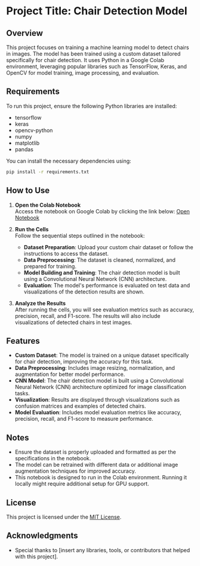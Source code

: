 
# Project Title: Chair Detection Model

## Overview

This project focuses on training a machine learning model to detect chairs in images. The model has been trained using a custom dataset tailored specifically for chair detection. It uses Python in a Google Colab environment, leveraging popular libraries such as TensorFlow, Keras, and OpenCV for model training, image processing, and evaluation.

## Requirements

To run this project, ensure the following Python libraries are installed:

- tensorflow
- keras
- opencv-python
- numpy
- matplotlib
- pandas

You can install the necessary dependencies using:

```bash
pip install -r requirements.txt
```

## How to Use

1. **Open the Colab Notebook**  
   Access the notebook on Google Colab by clicking the link below:
   [Open Notebook](https://colab.research.google.com/drive/1VF9_1fRU7UIDcNv1-I29LHzyGtt5xlci#scrollTo=r3LQ5c18R-kc)

2. **Run the Cells**  
   Follow the sequential steps outlined in the notebook:
   - **Dataset Preparation**: Upload your custom chair dataset or follow the instructions to access the dataset.
   - **Data Preprocessing**: The dataset is cleaned, normalized, and prepared for training.
   - **Model Building and Training**: The chair detection model is built using a Convolutional Neural Network (CNN) architecture.
   - **Evaluation**: The model's performance is evaluated on test data and visualizations of the detection results are shown.

3. **Analyze the Results**  
   After running the cells, you will see evaluation metrics such as accuracy, precision, recall, and F1-score. The results will also include visualizations of detected chairs in test images.

## Features

- **Custom Dataset**: The model is trained on a unique dataset specifically for chair detection, improving the accuracy for this task.
- **Data Preprocessing**: Includes image resizing, normalization, and augmentation for better model performance.
- **CNN Model**: The chair detection model is built using a Convolutional Neural Network (CNN) architecture optimized for image classification tasks.
- **Visualization**: Results are displayed through visualizations such as confusion matrices and examples of detected chairs.
- **Model Evaluation**: Includes model evaluation metrics like accuracy, precision, recall, and F1-score to measure performance.

## Notes

- Ensure the dataset is properly uploaded and formatted as per the specifications in the notebook.
- The model can be retrained with different data or additional image augmentation techniques for improved accuracy.
- This notebook is designed to run in the Colab environment. Running it locally might require additional setup for GPU support.

## License

This project is licensed under the [MIT License](LICENSE).

## Acknowledgments

- Special thanks to [insert any libraries, tools, or contributors that helped with this project].

